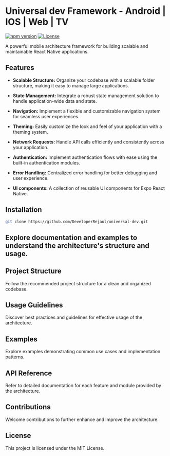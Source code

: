 # Universal dev Framework - Android | IOS | Web | TV
[![npm version](https://badge.fury.io/js/your-library.svg)](https://www.npmjs.com/package/your-library)
[![License](https://img.shields.io/badge/license-MIT-blue.svg)](https://opensource.org/licenses/MIT)

A powerful mobile architecture framework for building scalable and maintainable React Native applications.

## Features

- **Scalable Structure:** Organize your codebase with a scalable folder structure, making it easy to manage large applications.

- **State Management:** Integrate a robust state management solution to handle application-wide data and state.

- **Navigation:** Implement a flexible and customizable navigation system for seamless user experiences.

- **Theming:** Easily customize the look and feel of your application with a theming system.

- **Network Requests:** Handle API calls efficiently and consistently across your application.

- **Authentication:** Implement authentication flows with ease using the built-in authentication modules.

- **Error Handling:** Centralized error handling for better debugging and user experience.

- **UI components:**  A collection of  reusable UI components for Expo React Native.

## Installation

```bash
git clone https://github.com/DeveloperRejaul/universal-dev.git
```


## Explore documentation and examples to understand the architecture's structure and usage.

## Project Structure

Follow the recommended project structure for a clean and organized codebase.

## Usage Guidelines

Discover best practices and guidelines for effective usage of the architecture.

## Examples

Explore examples demonstrating common use cases and implementation patterns.

## API Reference

Refer to detailed documentation for each feature and module provided by the architecture.

## Contributions

Welcome contributions to further enhance and improve the architecture.

## License

This project is licensed under the MIT License.